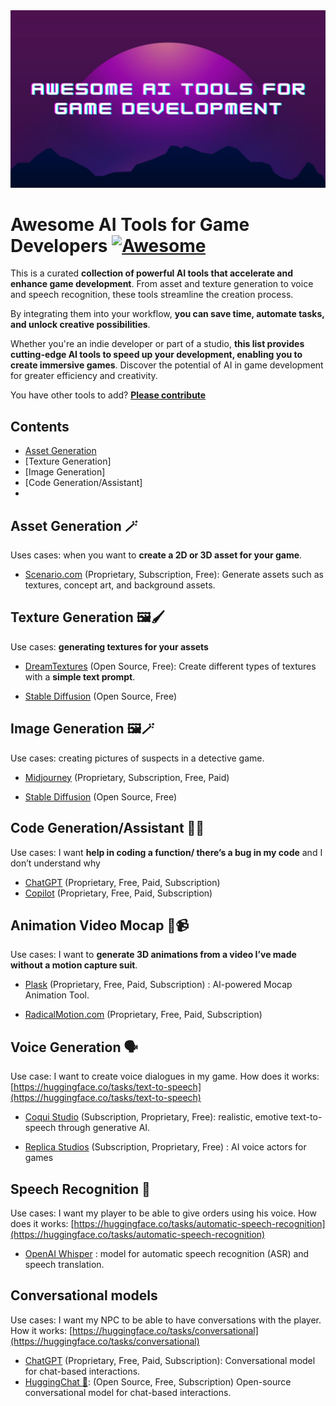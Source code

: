 <img src="./assets/img/cover.jpg" alt="Awesome AI Tools for Game Developers"/>

# Awesome AI Tools for Game Developers [![Awesome](https://awesome.re/badge.svg)](https://awesome.re)

This is a curated **collection of powerful AI tools that accelerate and enhance game development**. From asset and texture generation to voice and speech recognition, these tools streamline the creation process. 

By integrating them into your workflow, **you can save time, automate tasks, and unlock creative possibilities**. 

Whether you're an indie developer or part of a studio, **this list provides cutting-edge AI tools to speed up your development, enabling you to create immersive games**. Discover the potential of AI in game development for greater efficiency and creativity.

You have other tools to add? **[Please contribute](https://github.com/simoninithomas/awesome-ai-tools-for-game-dev/pulls)**

## Contents
- [Asset Generation](#asset-generation)
- [Texture Generation]
- [Image Generation]
- [Code Generation/Assistant]
- 

## Asset Generation 🪄
Uses cases: when you want to **create a 2D or 3D asset for your game**.

- [Scenario.com](https://www.scenario.com/) (Proprietary, Subscription, Free): Generate assets such as textures, concept art, and background assets.

## Texture Generation 🖼️🖌️
Use cases: **generating textures for your assets**

- [DreamTextures](https://github.com/carson-katri/dream-textures) (Open Source, Free): Create different types of textures with a **simple text prompt**.

- [Stable Diffusion](https://huggingface.co/spaces/stabilityai/stable-diffusion) (Open Source, Free)

## Image Generation 🖼️🪄
Use cases: creating pictures of suspects in a detective game.

- [Midjourney](https://www.midjourney.com/home/) (Proprietary, Subscription, Free, Paid)

- [Stable Diffusion](https://huggingface.co/spaces/stabilityai/stable-diffusion) (Open Source, Free)

## Code Generation/Assistant 👩‍💻
Use cases: I want **help in coding a function/ there’s a bug in my code** and I don’t understand why

- [ChatGPT](https://chat.openai.com/) (Proprietary, Free, Paid, Subscription)
- [Copilot](https://github.com/features/copilot) (Proprietary, Free, Paid, Subscription)

## Animation Video Mocap 💃📹
Use cases: I want to **generate 3D animations from a video I’ve made without a motion capture suit**.
- [Plask](https://motion.plask.ai/) (Proprietary, Free, Paid, Subscription) : AI-powered Mocap
Animation Tool.

- [RadicalMotion.com](https://radicalmotion.com/) (Proprietary, Free, Paid, Subscription)


## Voice Generation 🗣️
Use case: I want to create voice dialogues in my game.
How does it works: [https://huggingface.co/tasks/text-to-speech](https://huggingface.co/tasks/text-to-speech)

- [Coqui Studio](https://coqui.ai/) (Subscription, Proprietary, Free): realistic, emotive text-to-speech through generative AI.

- [Replica Studios](https://replicastudios.com/) (Subscription, Proprietary, Free) : AI voice actors for games

## Speech Recognition 💬
Use cases: I want my player to be able to give orders using his voice.
How does it works: [https://huggingface.co/tasks/automatic-speech-recognition](https://huggingface.co/tasks/automatic-speech-recognition)

- [OpenAI Whisper](https://huggingface.co/openai/whisper-base) : model for automatic speech recognition (ASR) and speech translation.

## Conversational models
Use cases: I want my NPC to be able to have conversations with the player.
How it works: [https://huggingface.co/tasks/conversational](https://huggingface.co/tasks/conversational)

- [ChatGPT](https://chat.openai.com/) (Proprietary, Free, Paid, Subscription): Conversational model for chat-based interactions.
- [HuggingChat 🤗](https://huggingface.co/chat/): (Open Source, Free, Subscription) Open-source conversational model for chat-based interactions.
